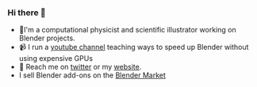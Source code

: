 ### Hi there 👋

- 🔬I'm a computational physicist and scientific illustrator working on Blender projects.
- 📹 I run a [youtube channel](https://www.youtube.com/channel/UC8gJDuYMiTWKyhcEXK-oRIw) teaching ways to speed up Blender without using expensive GPUs
- 🐤 Reach me on [twitter](https://twitter.com/mu_singularity) or my [website](https://microSingularity.org).
- I sell Blender add-ons on the [Blender Market](https://blendermarket.com/creators/microsingularity)
